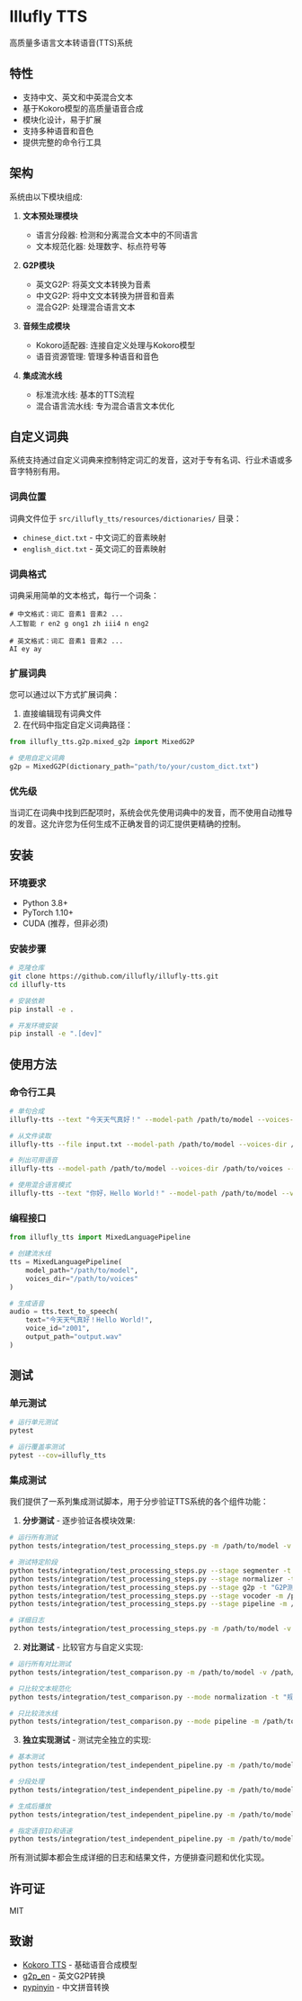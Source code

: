 # Illufly TTS

高质量多语言文本转语音(TTS)系统

## 特性

- 支持中文、英文和中英混合文本
- 基于Kokoro模型的高质量语音合成
- 模块化设计，易于扩展
- 支持多种语音和音色
- 提供完整的命令行工具

## 架构

系统由以下模块组成:

1. **文本预处理模块**
   - 语言分段器: 检测和分离混合文本中的不同语言
   - 文本规范化器: 处理数字、标点符号等

2. **G2P模块**
   - 英文G2P: 将英文文本转换为音素
   - 中文G2P: 将中文文本转换为拼音和音素
   - 混合G2P: 处理混合语言文本

3. **音频生成模块**
   - Kokoro适配器: 连接自定义处理与Kokoro模型
   - 语音资源管理: 管理多种语音和音色

4. **集成流水线**
   - 标准流水线: 基本的TTS流程
   - 混合语言流水线: 专为混合语言文本优化

## 自定义词典

系统支持通过自定义词典来控制特定词汇的发音，这对于专有名词、行业术语或多音字特别有用。

### 词典位置

词典文件位于 `src/illufly_tts/resources/dictionaries/` 目录：
- `chinese_dict.txt` - 中文词汇的音素映射
- `english_dict.txt` - 英文词汇的音素映射

### 词典格式

词典采用简单的文本格式，每行一个词条：

```
# 中文格式：词汇 音素1 音素2 ...
人工智能 r en2 g ong1 zh iii4 n eng2

# 英文格式：词汇 音素1 音素2 ...
AI ey ay
```

### 扩展词典

您可以通过以下方式扩展词典：

1. 直接编辑现有词典文件
2. 在代码中指定自定义词典路径：

```python
from illufly_tts.g2p.mixed_g2p import MixedG2P

# 使用自定义词典
g2p = MixedG2P(dictionary_path="path/to/your/custom_dict.txt")
```

### 优先级

当词汇在词典中找到匹配项时，系统会优先使用词典中的发音，而不使用自动推导的发音。这允许您为任何生成不正确发音的词汇提供更精确的控制。

## 安装

### 环境要求

- Python 3.8+
- PyTorch 1.10+
- CUDA (推荐，但非必须)

### 安装步骤

```bash
# 克隆仓库
git clone https://github.com/illufly/illufly-tts.git
cd illufly-tts

# 安装依赖
pip install -e .

# 开发环境安装
pip install -e ".[dev]"
```

## 使用方法

### 命令行工具

```bash
# 单句合成
illufly-tts --text "今天天气真好！" --model-path /path/to/model --voices-dir /path/to/voices --voice-id z001 --output output.wav

# 从文件读取
illufly-tts --file input.txt --model-path /path/to/model --voices-dir /path/to/voices --output output.wav

# 列出可用语音
illufly-tts --model-path /path/to/model --voices-dir /path/to/voices --list-voices

# 使用混合语言模式
illufly-tts --text "你好，Hello World！" --model-path /path/to/model --voices-dir /path/to/voices --mixed-language
```

### 编程接口

```python
from illufly_tts import MixedLanguagePipeline

# 创建流水线
tts = MixedLanguagePipeline(
    model_path="/path/to/model",
    voices_dir="/path/to/voices"
)

# 生成语音
audio = tts.text_to_speech(
    text="今天天气真好！Hello World!",
    voice_id="z001",
    output_path="output.wav"
)
```

## 测试

### 单元测试

```bash
# 运行单元测试
pytest

# 运行覆盖率测试
pytest --cov=illufly_tts
```

### 集成测试

我们提供了一系列集成测试脚本，用于分步验证TTS系统的各个组件功能：

1. **分步测试** - 逐步验证各模块效果:

```bash
# 运行所有测试
python tests/integration/test_processing_steps.py -m /path/to/model -v /path/to/voices

# 测试特定阶段
python tests/integration/test_processing_steps.py --stage segmenter -t "你好，测试文本。Hello, test text."
python tests/integration/test_processing_steps.py --stage normalizer -t "数字123转换测试"
python tests/integration/test_processing_steps.py --stage g2p -t "G2P测试文本"
python tests/integration/test_processing_steps.py --stage vocoder -m /path/to/model -v /path/to/voices
python tests/integration/test_processing_steps.py --stage pipeline -m /path/to/model -v /path/to/voices

# 详细日志
python tests/integration/test_processing_steps.py -m /path/to/model -v /path/to/voices --verbose
```

2. **对比测试** - 比较官方与自定义实现:

```bash
# 运行所有对比测试
python tests/integration/test_comparison.py -m /path/to/model -v /path/to/voices

# 只比较文本规范化
python tests/integration/test_comparison.py --mode normalization -t "规范化对比测试123"

# 只比较流水线
python tests/integration/test_comparison.py --mode pipeline -m /path/to/model -v /path/to/voices
```

3. **独立实现测试** - 测试完全独立的实现:

```bash
# 基本测试
python tests/integration/test_independent_pipeline.py -m /path/to/model -v /path/to/voices

# 分段处理
python tests/integration/test_independent_pipeline.py -m /path/to/model -v /path/to/voices --segmented

# 生成后播放
python tests/integration/test_independent_pipeline.py -m /path/to/model -v /path/to/voices --play

# 指定语音ID和语速
python tests/integration/test_independent_pipeline.py -m /path/to/model -v /path/to/voices --voice-id z001 --speed 1.2
```

所有测试脚本都会生成详细的日志和结果文件，方便排查问题和优化实现。

## 许可证

MIT

## 致谢

- [Kokoro TTS](https://github.com/hexgrad/kokoro) - 基础语音合成模型
- [g2p_en](https://github.com/Kyubyong/g2p) - 英文G2P转换
- [pypinyin](https://github.com/mozillazg/python-pinyin) - 中文拼音转换
